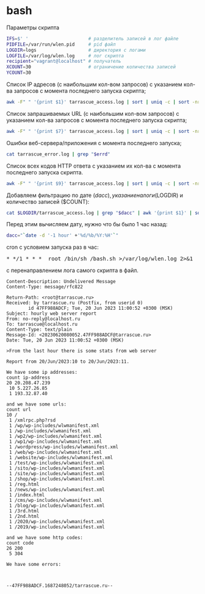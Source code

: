 # bash

Параметры скрипта

```bash
IFS=$' '                      # разделитель записей в лог файле
PIDFILE=/var/run/wlen.pid     # pid файл
LOGDIR=logs                   # директория с логами
LOGFILE=/var/log/wlen.log     # лог скрипта
recipient="vagrant@localhost" # получатель
XCOUNT=30                     # ограничение количества записей
YCOUNT=30      
```

Список IP адресов (с наибольшим кол-вом запросов) с указанием кол-ва запросов c момента последнего запуска скрипта;
```bash
awk -F" " '{print $1}' tarrascue_access.log | sort | uniq -c | sort -nr | head -20
```

Список запрашиваемых URL (с наибольшим кол-вом запросов) с указанием кол-ва запросов c момента последнего запуска скрипта;
```bash
awk -F" " '{print $7}' tarrascue_access.log | sort | uniq -c | sort -nr | head -20
```
Ошибки веб-сервера/приложения c момента последнего запуска;
```bash
cat tarrascue_error.log | grep "$errd"
```
Список всех кодов HTTP ответа с указанием их кол-ва с момента последнего запуска скрипта.
```bash
awk -F" " '{print $9}' tarrascue_access.log | sort | uniq -c | sort -nr
```
Добавляем фильтрацию по дате ($dacc), указание на логи ($LOGDIR) и количество записей ($COUNT):

```bash
cat $LOGDIR/tarrascue_access.log | grep "$dacc" | awk '{print $1}' | sort | uniq -c | sort -nr | head -$COUNT
```

Перед этим вычисляем дату, нужно что бы было 1 час назад:

```bash
dacc="`date -d '-1 hour' +'%d/%b/%Y:%H'`"
```
cron с условием запуска раз в час:
<pre>
* */1 * * *  root /bin/sh /bash.sh >/var/log/wlen.log 2>&1
</pre>
с перенаправлением лога самого скрипта в файл.


```
Content-Description: Undelivered Message
Content-Type: message/rfc822

Return-Path: <root@tarrascue.ru>
Received: by tarrascue.ru (Postfix, from userid 0)
        id 47FF988ADCF; Tue, 20 Jun 2023 11:00:52 +0300 (MSK)
Subject: hourly web server report
From: no-reply@localhost.ru
To: tarrascue@localhost.ru
Content-Type: text/plain
Message-Id: <20230620080052.47FF988ADCF@tarrascue.ru>
Date: Tue, 20 Jun 2023 11:00:52 +0300 (MSK)

>From the last hour there is some stats from web server

Report from 20/Jun/2023:10 to 20/Jun/2023:11.

We have some ip addresses:
count ip-address
20 20.208.47.239
 10 5.227.26.85
 1 193.32.87.40

and we have some urls:
count url
10 /
 1 /xmlrpc.php?rsd
 1 /wp/wp-includes/wlwmanifest.xml
 1 /wp-includes/wlwmanifest.xml
 1 /wp2/wp-includes/wlwmanifest.xml
 1 /wp1/wp-includes/wlwmanifest.xml
 1 /wordpress/wp-includes/wlwmanifest.xml
 1 /web/wp-includes/wlwmanifest.xml
 1 /website/wp-includes/wlwmanifest.xml
 1 /test/wp-includes/wlwmanifest.xml
 1 /sito/wp-includes/wlwmanifest.xml
 1 /site/wp-includes/wlwmanifest.xml
 1 /shop/wp-includes/wlwmanifest.xml
 1 /reg.html
 1 /news/wp-includes/wlwmanifest.xml
 1 /index.html
 1 /cms/wp-includes/wlwmanifest.xml
 1 /blog/wp-includes/wlwmanifest.xml
 1 /3rd.html
 1 /2nd.html
 1 /2020/wp-includes/wlwmanifest.xml
 1 /2019/wp-includes/wlwmanifest.xml

and we have some http codes:
count code
26 200
 5 304

We have some errors:



--47FF988ADCF.1687248052/tarrascue.ru--
```
